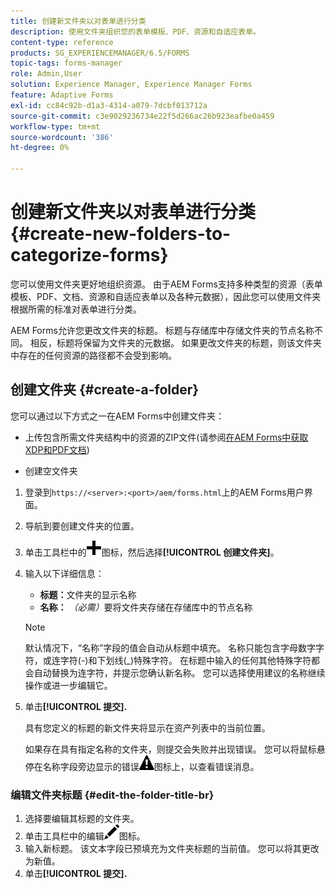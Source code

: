 ```yaml
---
title: 创建新文件夹以对表单进行分类
description: 使用文件夹组织您的表单模板、PDF、资源和自适应表单。
content-type: reference
products: SG_EXPERIENCEMANAGER/6.5/FORMS
topic-tags: forms-manager
role: Admin,User
solution: Experience Manager, Experience Manager Forms
feature: Adaptive Forms
exl-id: cc84c92b-d1a3-4314-a079-7dcbf013712a
source-git-commit: c3e9029236734e22f5d266ac26b923eafbe0a459
workflow-type: tm+mt
source-wordcount: '386'
ht-degree: 0%

---
```


# 创建新文件夹以对表单进行分类 {#create-new-folders-to-categorize-forms}

您可以使用文件夹更好地组织资源。 由于AEM Forms支持多种类型的资源（表单模板、PDF、文档、资源和自适应表单以及各种元数据），因此您可以使用文件夹根据所需的标准对表单进行分类。

AEM Forms允许您更改文件夹的标题。 标题与存储库中存储文件夹的节点名称不同。 相反，标题将保留为文件夹的元数据。 如果更改文件夹的标题，则该文件夹中存在的任何资源的路径都不会受到影响。

## 创建文件夹 {#create-a-folder}

您可以通过以下方式之一在AEM Forms中创建文件夹：

* 上传包含所需文件夹结构中的资源的ZIP文件(请参阅[在AEM Forms中获取XDP和PDF文档](/help/forms/using/get-xdp-pdf-documents-aem.md))

* 创建空文件夹

1. 登录到`https://<server>:<port>/aem/forms.html`上的AEM Forms用户界面。
1. 导航到要创建文件夹的位置。
1. 单击工具栏中的![aem6forms_add](assets/aem6forms_add.png)图标，然后选择&#x200B;**[!UICONTROL 创建文件夹]**。

1. 输入以下详细信息：

   * **标题：**&#x200B;文件夹的显示名称
   * **名称：** *（必需）*&#x200B;要将文件夹存储在存储库中的节点名称

   >[!NOTE]
   >
   >默认情况下，“名称”字段的值会自动从标题中填充。 名称只能包含字母数字字符，或连字符(-)和下划线(_)特殊字符。 在标题中输入的任何其他特殊字符都会自动替换为连字符，并提示您确认新名称。 您可以选择使用建议的名称继续操作或进一步编辑它。

1. 单击&#x200B;**[!UICONTROL 提交].**

   具有您定义的标题的新文件夹将显示在资产列表中的当前位置。

   如果存在具有指定名称的文件夹，则提交会失败并出现错误。 您可以将鼠标悬停在名称字段旁边显示的错误![aem6forms_error_alert](assets/aem6forms_error_alert.png)图标上，以查看错误消息。

### 编辑文件夹标题 {#edit-the-folder-title-br}

1. 选择要编辑其标题的文件夹。
1. 单击工具栏中的编辑![aem6forms_edit](assets/aem6forms_edit.png)图标。
1. 输入新标题。 该文本字段已预填充为文件夹标题的当前值。 您可以将其更改为新值。
1. 单击&#x200B;**[!UICONTROL 提交].**
